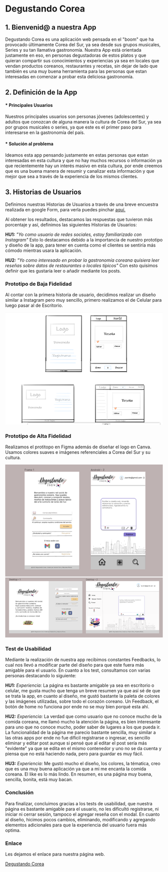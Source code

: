 # Degustando Corea 

## 1. Bienvenid@ a nuestra App 

Degustando Corea es una aplicación web pensada en el "boom" que ha provocado últimamente Corea del Sur, ya sea desde sus grupos musicales, Series y su tan llamativa gastronomía. 
Nuestra App está orientada justamente en eso, en personas degustadoras de estos platos y que quieran compartir sus conocimientos y experiencias ya sea en locales que vendan productos coreanos, restaurantes y recetas, sin dejar de lado que también es una muy buena herramienta para las personas que estan interesadas en comenzar a probar esta deliciosa gastronomía. 

## 2. Definición de la App

#### * Principales Usuarios

Nuestros principales usuarios son personas jóvenes (adolescentes) y adultos que conozcan de alguna manera la cultura de Corea del Sur, ya sea por grupos musicales o series, ya que este es el primer paso para interesarse en la gastronomía del país.

#### * Solución al problema

Ideamos esta app pensando justamente en estas personas que estan interesadas en esta cultura y que no hay muchos recursos o información ya que recientemente hay un interés masivo en esta cultura, por ende creemos que es una buena manera de resumir y canalizar esta información y que mejor que sea a través de la experiencia de los mismos clientes. 

## 3. Historias de Usuarios

Definimos nuestras Historias de Usuarios a través de una breve encuestra realizada en google Form, para verla puedes pinchar [aquí.](https://forms.gle/okDQAZ2qDNRWm71g7)

Al obtener los resultados, destacamos las respuestas que tuvieron más porcentaje y así, definimos las siguientes Historias de Usuarios:

**HU1:** _"Yo como usuario de redes sociales, estoy familiarizado con Instagram"_
Esto lo destacamos debido a la importancia de nuestro prototipo y diseño de la app, para tener en cuenta como el clientes se sentiría más cómodo mientras usara la aplicación.

**HU2:** _"Yo como interesado en probar la gastronomía coreana quísiera leer reseñas sobre datos de restaurantes o locales típicos"_
Con esto quisimos definir que les gustaría leer o añadir mediante los posts. 

### Prototipo de Baja Fidelidad

Al contar con la primera historia de usuario, decidimos realizar un diseño similar a Instagram pero muy sencillo, primero realizamos el de Celular para luego pasar al de Escritorio.

![prototipo de Baja Fidelidad](src/imagenes/prototipobf.png)

### Prototipo de Alta Fidelidad

Realizamos el protitopo en Figma además de diseñar el logo en Canva.
Usamos colores suaves e imágenes referenciales a Corea del Sur y su cultura.

![prototipo de Alta Fidelidad](src/imagenes/celularaf.png)
![prototipo de Alta Fidelidad](src/imagenes/escritorioaf.png)

### Test de Usabilidad

Mediante la realización de nuestra app recibimos constantes Feedbacks, lo cual nos llevó a modificar parte del diseño para que este fuera más amigable para el usuario.
En cuanto a los test, consultamos con varias personas destacando lo siguiente:

**HU1:** 
_Experiencia:_ La página es bastante amigable ya sea en escritorio o celular, me gusta mucho que tenga un breve resumen ya que así sé de que se trata la app, en cuanto al diseño, me gustó bastante la paleta de colores y las imágenes utilizadas, sobre todo el corazón coreano. Un Feedback, el botón de home no funciona por ende no se muy bien porqué esta ahí.

**HU2:** 
_Experiencia:_ La verdad que como usuario que no conoce mucho de la comida coreana, me llamó mucho la atención la página, es bien interesante para uno que no conoce mucho, poder saber de lugares a los que pueda ir. La funcionalidad de la página me parecio bastante sencilla, muy similar a las otras apps por ende no fue díficil  registrarse o ingresar, es sencillo eliminar y editar post aunque si pensé que al editar el post sería más "evidente" ya que se edita en el mismo contenedor y uno no se da cuenta y piensa que no está haciendo nada, pero para guardar es muy fácil.

**HU3:** 
_Experiencia:_ Me gustó mucho el diseño, los colores, la tématica, creo que es una muy buena aplicación ya que a mi me encanta la comida coreana. El like es lo más lindo. En resumen, es una página muy buena, sencilla, bonita, está muy bacan. 

### Conclusión

Para finalizar, concluimos gracias a los tests de usabilidad, que nuestra página es bastante amigable para el usuario, no les dificultó registrarse, ni iniciar ni cerrar sesión, tampoco el agregar reseña con el modal. 
En cuanto al diseño, hicimos pocos cambios, eliminando, modificando y agregando elementos adicionales para que la experiencia del usuario fuera más optima. 

### Enlace

Les dejamos el enlace para nuestra página web.

[Degustando Corea](https://vickytoro.github.io/SCL018-social-network/src/#/login)
